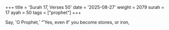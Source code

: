 +++
title = 'Surah 17, Verses 50'
date = '2025-08-27'
weight = 2079
surah = 17
ayah = 50
tags = ["prophet"]
+++

Say, ˹O Prophet,˺ “˹Yes, even if˺ you become stones, or iron,